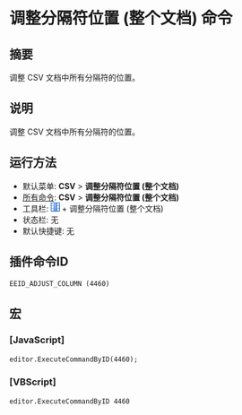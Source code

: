 # 调整分隔符位置 (整个文档) 命令

## 摘要

调整 CSV 文档中所有分隔符的位置。

## 说明

调整 CSV 文档中所有分隔符的位置。

## 运行方法

- 默认菜单: **CSV** \> **调整分隔符位置 (整个文档)**
- [所有命令](../tools/all_commands): **CSV** \> **调整分隔符位置 (整个文档)**
- 工具栏: ![](../../images/columns_separators.png) \+ 调整分隔符位置 (整个文档)
- 状态栏: 无
- 默认快捷键: 无

## 插件命令ID

```
EEID_ADJUST_COLUMN (4460)
```

## 宏

### \[JavaScript\]

```
editor.ExecuteCommandByID(4460);
```

### \[VBScript\]

```
editor.ExecuteCommandByID 4460
```
